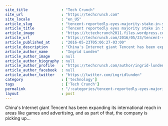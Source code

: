 ```yaml
---
site_title               : "Tech Crunch"
site_url                 : "https://techcrunch.com"
site_locale              : "en_US"
article_slug             : "tencent-reportedly-eyes-majority-stake-in-supercell-plans-tie-ups-with-publicis-lvmh"
article_title            : "Tencent reportedly eyes majority stake in Supercell, plans tie-ups with Publicis, LVMH"
article_image            : "https://tctechcrunch2011.files.wordpress.com/2016/02/screen-shot-2016-02-08-at-12-24-48-pm.png?w=764&h=400&crop=1"
article_url              : "https://techcrunch.com/2016/05/23/tencent-supercell-publicis-lvmh/"
article_published_at     : "2016-05-23T05:06:27-03:00"
article_description      : "China's Internet giant Tencent has been expanding its international reach in areas like games and advertising, and as part of that, the company is picking up..."
article_author_name      : "Ingrid Lunden"
article_author_image     : null
article_author_biography : null
article_author_profile   : "https://techcrunch.com/author/ingrid-lunden/"
article_author_facebook  : null
article_author_twitter   : "https://twitter.com/ingridlunden"
category                 : ['technology']
tags                     : ['Tech Crunch']
permalink                : "/:categories/tencent-reportedly-eyes-majority-stake-in-supercell-plans-tie-ups-with-publicis-lvmh/"
layout                   : post
---
```


China's Internet giant Tencent has been expanding its international reach in areas like games and advertising, and as part of that, the company is picking up...
